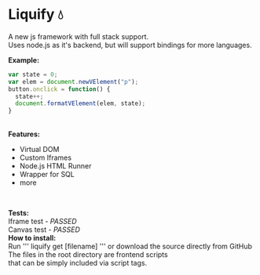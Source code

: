 #  Liquify 💧
A new js framework with full stack support.<br>
Uses node.js as it's backend, but will support
bindings for more languages.

<b>Example:</b>
<br>
```js
var state = 0;
var elem = document.newVElement("p");
button.onclick = function() {
  state++;
  document.formatVElement(elem, state);
}
```
<br>
<b>Features:</b>
<ul>
 <li>Virtual DOM</li>
 <li>Custom Iframes</li>
 <li>Node.js HTML Runner</li>
 <li>Wrapper for SQL</li>
 <li>more</li>
</ul>
</br>

<b>Tests:</b><br>
  Iframe test - *PASSED*<br>
  Canvas test - *PASSED*
<br>
<b>How to install:</b><br>
Run '''
liquify get [filename]
''' or download the source directly from GitHub 
The files in the root directory are frontend scripts<br>
that can be simply included via script tags.
